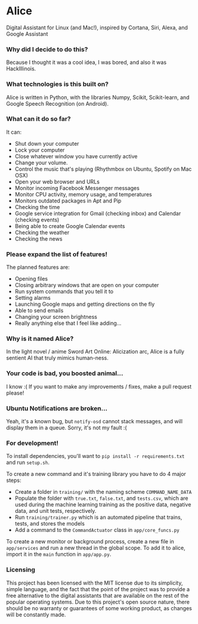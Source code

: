 # Alice

Digital Assistant for Linux (and Mac!), inspired by Cortana, Siri, Alexa, and Google Assistant

### Why did I decide to do this?

Because I thought it was a cool idea, I was bored, and also it was HackIllinois.

### What technologies is this built on?

Alice is written in Python, with the libraries Numpy, Scikit, Scikit-learn, and
Google Speech Recognition (on Android).

### What can it do so far?

It can:
 - Shut down your computer
 - Lock your computer
 - Close whatever window you have currently active
 - Change your volume.
 - Control the music that's playing (Rhythmbox on Ubuntu, Spotify on Mac OSX)
 - Open your web browser and URLs
 - Monitor incoming Facebook Messenger messages
 - Monitor CPU activity, memory usage, and temperatures
 - Monitors outdated packages in Apt and Pip
 - Checking the time
 - Google service integration for Gmail (checking inbox) and Calendar (checking
   events)
 - Being able to create Google Calendar events
 - Checking the weather
 - Checking the news

### Please expand the list of features!

The planned features are:

 - Opening files
 - Closing arbitrary windows that are open on your computer
 - Run system commands that you tell it to
 - Setting alarms
 - Launching Google maps and getting directions on the fly
 - Able to send emails
 - Changing your screen brightness
 - Really anything else that I feel like adding...

### Why is it named Alice?

In the light novel / anime Sword Art Online: Alicization arc, Alice is a fully
sentient AI that truly mimics human-ness.

### Your code is bad, you boosted animal...

I know :( If you want to make any improvements / fixes, make a pull request
please!

### Ubuntu Notifications are broken...

Yeah, it's a known bug, but `notify-osd` cannot stack messages, and will display
them in a queue. Sorry, it's not my fault :(

### For development!

To install dependencies, you'll want to `pip install -r requirements.txt` and
run `setup.sh`.

To create a new command and it's training library you have to do 4 major steps:

 - Create a folder in `training/` with the naming scheme `COMMAND_NAME_DATA`
 - Populate the folder with `true.txt`, `false.txt`, and `tests.csv`, which are
   used during the machine learning training as the positive data, negative
   data, and unit tests, respectively.
 - Run `training/trainer.py` which is an automated pipeline that trains, tests,
   and stores the models
 - Add a command to the `CommandActuator` class in `app/core_funcs.py`

To create a new monitor or background process, create a new file in
`app/services` and run a new thread in the global scope. To add it to alice,
import it in the `main` function in `app/app.py`.

### Licensing

This project has been licensed with the MIT license due to its simplicity,
simple language, and the fact that the point of the project was to provide a
free alternative to the digital assistants that are available on the rest of the
popular operating systems. Due to this project's open source nature, there
should be no warranty or guarantees of some working product, as changes will be
constantly made.

